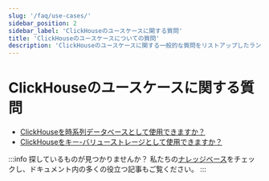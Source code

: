 ```yaml
---
slug: '/faq/use-cases/'
sidebar_position: 2
sidebar_label: 'ClickHouseのユースケースに関する質問'
title: 'ClickHouseのユースケースについての質問'
description: 'ClickHouseのユースケースに関する一般的な質問をリストアップしたランディングページ'
---
```





# ClickHouseのユースケースに関する質問

- [ClickHouseを時系列データベースとして使用できますか？](/knowledgebase/time-series)
- [ClickHouseをキー-バリューストレージとして使用できますか？](/knowledgebase/key-value)

:::info 探しているものが見つかりませんか？
私たちの[ナレッジベース](/knowledgebase/)をチェックし、ドキュメント内の多くの役立つ記事もご覧ください。
:::
